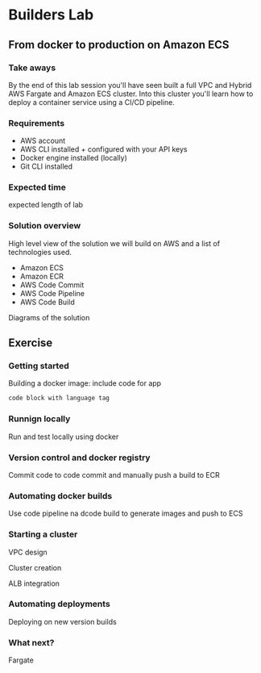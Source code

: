 # Builders Lab
## From docker to production on Amazon ECS

### Take aways

By the end of this lab session you'll have seen built a full VPC and Hybrid AWS Fargate and Amazon ECS cluster. Into this cluster you'll learn how to deploy a container service using a CI/CD pipeline.

### Requirements

- AWS account
- AWS CLI installed + configured with your API keys
- Docker engine installed (locally)
- Git CLI installed

### Expected time

expected length of lab

### Solution overview

High level view of the solution we will build on AWS and a list of technologies used.

- Amazon ECS
- Amazon ECR
- AWS Code Commit
- AWS Code Pipeline
- AWS Code Build

Diagrams of the solution

## Exercise
### Getting started

Building a docker image: include code for app

```bash
code block with language tag
```

### Runnign locally

Run and test locally using docker

### Version control and docker registry

Commit code to code commit and manually push a build to ECR

### Automating docker builds

Use code pipeline na dcode build to generate images and push to ECS

### Starting a cluster

VPC design

Cluster creation

ALB integration

### Automating deployments

Deploying on new version builds

### What next?

Fargate